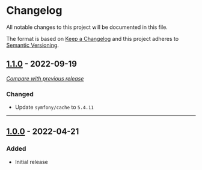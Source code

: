 # Changelog
All notable changes to this project will be documented in this file.

The format is based on [Keep a Changelog](https://keepachangelog.com/en)
and this project adheres to [Semantic Versioning](https://semver.org/spec/v2.0.0.html).


## [1.1.0](https://github.com/crowdsecurity/magento-symfony-cache/releases/tag/v1.1.0) - 2022-09-19
[_Compare with previous release_](https://github.com/crowdsecurity/magento-symfony-cache/compare/v1.0.0...v1.1.0)
### Changed
- Update `symfony/cache` to `5.4.11`
---

## [1.0.0](https://github.com/crowdsecurity/magento-symfony-cache/releases/tag/v1.0.0) - 2022-04-21

### Added
- Initial release
